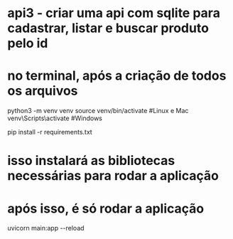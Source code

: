 # api3 - criar uma api com sqlite para cadastrar, listar e buscar produto pelo id

# no terminal, após a criação de todos os arquivos

python3 -m venv venv source venv/bin/activate #Linux e Mac
venv\Scripts\activate #Windows

pip install -r requirements.txt

# isso instalará as bibliotecas necessárias para rodar a aplicação

# após isso, é só rodar a aplicação

uvicorn main:app --reload
